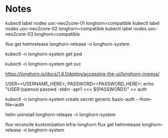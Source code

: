 # Notes

kubectl label nodes uoc-neo2core-01 longhorn=compatible
kubectl label nodes uoc-neo2core-02 longhorn=compatible
kubectl label nodes uoc-neo2core-03 longhorn=compatible



flux get helmrelease longhorn-release -n longhorn-system

kubectl -n longhorn-system get pod

kubectl -n longhorn-system get svc

https://longhorn.io/docs/1.8.1/deploy/accessing-the-ui/longhorn-ingress/

USER=<USERNAME_HERE>; PASSWORD=<PASSWORD_HERE>; echo "${USER}:$(openssl passwd -stdin -apr1 <<< ${PASSWORD})" >> auth

kubectl -n longhorn-system create secret generic basic-auth --from-file=auth

helm uninstall longhorn-release -n longhorn-system

flux reconcile kustomization infra-longhorn
flux get helmrelease longhorn-release -n longhorn-system